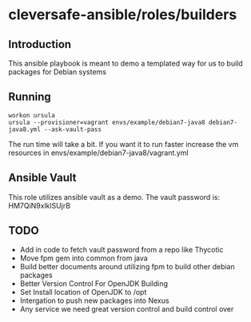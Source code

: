 # cleversafe-ansible/roles/builders

## Introduction
This ansible playbook is meant to demo a templated way for us to build packages for Debian systems

## Running
```shell
workon ursula
ursula --provisioner=vagrant envs/example/debian7-java8 debian7-java8.yml --ask-vault-pass
```

The run time will take a bit. If you want it to run faster increase the vm resources in envs/example/debian7-java8/vagrant.yml

## Ansible Vault
This role utilizes ansible vault as a demo. The vault password is: HM7QiN9xlklSUjrB

## TODO
 - Add in code to fetch vault password from a repo like Thycotic
 - Move fpm gem into common from java
 - Build better documents around utilizing fpm to build other debian packages
 - Better Version Control For OpenJDK Building
 - Set Install location of OpenJDK to /opt
 - Intergation to push new packages into Nexus
 - Any service we need great version control and build control over
